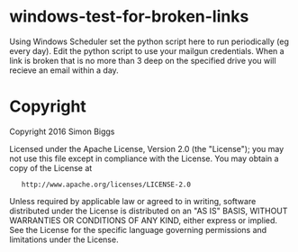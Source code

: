 # windows-test-for-broken-links

Using Windows Scheduler set the python script here to run periodically (eg every day). 
Edit the python script to use your mailgun credentials.
When a link is broken that is no more than 3 deep on the specified drive you will recieve an email within a day.


# Copyright

   Copyright 2016 Simon Biggs

   Licensed under the Apache License, Version 2.0 (the "License");
   you may not use this file except in compliance with the License.
   You may obtain a copy of the License at

       http://www.apache.org/licenses/LICENSE-2.0

   Unless required by applicable law or agreed to in writing, software
   distributed under the License is distributed on an "AS IS" BASIS,
   WITHOUT WARRANTIES OR CONDITIONS OF ANY KIND, either express or implied.
   See the License for the specific language governing permissions and
   limitations under the License.
